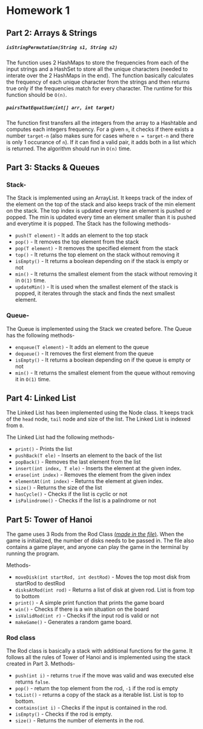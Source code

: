 # Homework 1

## Part 2: Arrays & Strings
##### `isStringPermutation(String s1, String s2)`
The function uses 2 HashMaps to store the frequencies from each of the input strings and a HashSet to store all the unique characters (needed to interate over the 2 HashMaps in the end). The function basically calculates the frequency of each unique character from the strings and then returns true only if the frequencies match for every character. The runtime for this function should be `O(n)`.

##### `pairsThatEqualSum(int[] arr, int target)`
The function first transfers all the integers from the array to a Hashtable and computes each integers frequency. For a given `n`, it checks if there exists a number `target-n` (also makes sure for cases where `n = target-n` and there is only 1 occurance of `n`). If it can find a valid pair, it adds both in a list which is returned. The algorithm should run in `O(n)` time.


## Part 3: Stacks & Queues
### Stack-
The Stack is implemented using an ArrayList. It keeps track of the index of the element on the top of the stack and also keeps track of the min element on the stack. The top index is updated every time an element is pushed or popped. The min is updated every time an element smaller than it is pushed and everytime it is popped.
The Stack has the following methods-
- `push(T element)` - It adds an element to the top stack
- `pop()`	- It removes the top element from the stack
- `pop(T element)`	- It removes the specified element from the stack
- `top()`	- It returns the top element on the stack without removing it
- `isEmpty()`	- It returns a boolean depending on if the stack is empty or not
- `min()`	- It returns the smallest element from the stack without removing it in `O(1)` time.
- `updateMin()` - It is used when the smallest element of the stack is popped, it iterates through the stack and finds the next smallest element.

### Queue- 
The Queue is implemented using the Stack we created before.
The Queue has the following methods-
- `enqueue(T element)` - It adds an element to the queue
- `dequeue()` - It removes the first element from the queue
- `isEmpty()` - It returns a boolean depending on if the queue is empty or not
- `min()`	- It returns the smallest element from the queue without removing it in `O(1)` time.


## Part 4: Linked List
The Linked List has been implemented using the Node class. It keeps track of the `head` node, `tail` node and size of the list. The Linked List is indexed from `0`.

The Linked List had the following methods-
- `print()` - Prints the list
- `pushBack(T ele)` - Inserts an element to the back of the list
- `popBack()` - Removes the last element from the list
- `insert(int index, T ele)` - Inserts the element at the given index. 
- `erase(int index)` - Removes the element from the given index
- `elementAt(int index)` - Returns the element at given index.
- `size()` - Returns the size of the list
- `hasCycle()` - Checks if the list is cyclic or not
- `isPalindrome()` - Checks if the list is a palindrome or not


## Part 5: Tower of Hanoi
The game uses 3 Rods from the Rod Class [(_made in the file_)](https://github.com/ubercareerprep2019/Uber-Career-Prep-Homework-Nilay/blob/master/Assignment-1/README.MD#rod-class). When the game is initialized, the number of disks needs to be passed in. The file also contains a game player, and anyone can play the game in the terminal by running the program.

Methods-
- `moveDisk(int startRod, int destRod)` - Moves the top most disk from startRod to destRod
- `disksAtRod(int rod)` - Returns a list of disk at given rod. List is from top to bottom
- `print()` - A simple print function that prints the game board
- `win()` - Checks if there is a win situation on the board
- `isValidRod(int r)` - Checks if the input rod is valid or not
- `makeGame()` - Generates a random game board.

### Rod class
The Rod class is basically a stack with additional functions for the game. It follows all the rules of Tower of Hanoi and is implemented using the stack created in Part 3.
Methods-
- `push(int i)` - returns `true` if the move was valid and was executed else returns `false`.
- `pop()` - return the top element from the rod, `-1` if the rod is empty
- `toList()` - returns a copy of the stack as a iterable list. List is top to bottom.
- `contains(int i)` - Checks if the input is contained in the rod.
- `isEmpty()` - Checks if the rod is empty.
- `size()` - Returns the number of elements in the rod.
